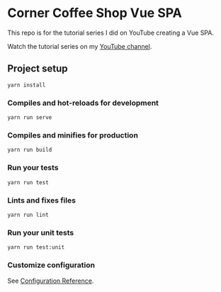 # Corner Coffee Shop Vue SPA
This repo is for the tutorial series I did on YouTube creating a Vue SPA.

Watch the tutorial series on my [YouTube channel]('https://www.youtube.com/QuentinWatt').

## Project setup
```
yarn install
```

### Compiles and hot-reloads for development
```
yarn run serve
```

### Compiles and minifies for production
```
yarn run build
```

### Run your tests
```
yarn run test
```

### Lints and fixes files
```
yarn run lint
```

### Run your unit tests
```
yarn run test:unit
```

### Customize configuration
See [Configuration Reference](https://cli.vuejs.org/config/).

